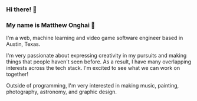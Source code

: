 ### Hi there! 👋

### My name is Matthew Onghai 🤩

I'm a web, machine learning and video game software engineer based in Austin, Texas.

I'm very passionate about expressing creativity in my pursuits and making things that people haven't seen before. As a result, I have many overlapping interests across the tech stack. I'm excited to see what we can work on together!

Outside of programming, I'm very interested in making music, painting, photography, astronomy, and graphic design.

<!--
**matthewonghai13/matthewonghai13** is a ✨ _special_ ✨ repository because its `README.md` (this file) appears on your GitHub profile.

Here are some ideas to get you started:

- 🔭 I’m currently working on ...
- 🌱 I’m currently learning ...
- 👯 I’m looking to collaborate on ...
- 🤔 I’m looking for help with ...
- 💬 Ask me about ...
- 📫 How to reach me: ...
- ⚡ Fun fact: ...
-->
